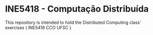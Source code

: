 # INE5418 - Computação Distribuída
This repository is intended to hold the Distributed Computing class' exercises ( INE5418 CCO UFSC )
